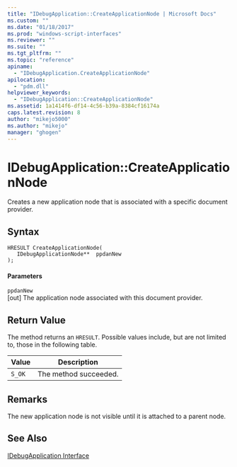 ```yaml
---
title: "IDebugApplication::CreateApplicationNode | Microsoft Docs"
ms.custom: ""
ms.date: "01/18/2017"
ms.prod: "windows-script-interfaces"
ms.reviewer: ""
ms.suite: ""
ms.tgt_pltfrm: ""
ms.topic: "reference"
apiname: 
  - "IDebugApplication.CreateApplicationNode"
apilocation: 
  - "pdm.dll"
helpviewer_keywords: 
  - "IDebugApplication::CreateApplicationNode"
ms.assetid: 1a1414f6-df14-4c56-b39a-8384cf16174a
caps.latest.revision: 8
author: "mikejo5000"
ms.author: "mikejo"
manager: "ghogen"
---
```

# IDebugApplication::CreateApplicationNode
Creates a new application node that is associated with a specific document provider.  
  
## Syntax  
  
```  
HRESULT CreateApplicationNode(  
   IDebugApplicationNode**  ppdanNew  
);  
```  
  
#### Parameters  
 `ppdanNew`  
 [out] The application node associated with this document provider.  
  
## Return Value  
 The method returns an `HRESULT`. Possible values include, but are not limited to, those in the following table.  
  
|Value|Description|  
|-----------|-----------------|  
|`S_OK`|The method succeeded.|  
  
## Remarks  
 The new application node is not visible until it is attached to a parent node.  
  
## See Also  
 [IDebugApplication Interface](../../winscript/reference/idebugapplication-interface.md)
